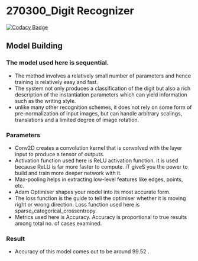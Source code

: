 # 270300_Digit Recognizer

[![Codacy Badge](https://app.codacy.com/project/badge/Grade/d7ad9871482a49b0b912db0b256cfade)](https://www.codacy.com/gh/NitinTyagi019/270300_Project2_submission/dashboard?utm_source=github.com&amp;utm_medium=referral&amp;utm_content=NitinTyagi019/270300_Project2_submission&amp;utm_campaign=Badge_Grade)

## Model Building

### The model used here is sequential.

* The method involves a relatively small number of parameters and hence training is relatively easy and fast.
* The system not only produces a classification of the digit but also a rich description of the instantiation parameters which can yield information such as the writing style.
* unlike many other recognition schemes, it does not rely on some form of pre-normalization of input images, but can handle arbitrary scalings, translations and a limited degree of image rotation.

### Parameters

* Conv2D creates a convolution kernel that is convolved with the layer input to produce a tensor of outputs.
* Activation function used here is ReLU activation function. it is used because ReLU is far more faster to compute. iT giveS you the power to build and train more deeper network
with it.
* Max-pooling helps in extracting low-level features like edges, points, etc.
* Adam Optimiser shapes your model into its most accurate form.
* The loss function is the guide to tell the optimiser whether it is moving right or wrong direction. Loss function used here is sparse_categorical_crossentropy.
* Metrics used here is Accuracy. Accuracy is proportional to true results among total no. of cases examined.

### Result

* Accuracy of this model comes out to be around 99.52 .


